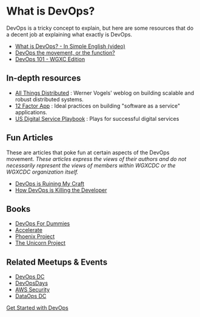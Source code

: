 # What is DevOps?
DevOps is a tricky concept to explain, but here are some resources that do a decent job at explaining what exactly is DevOps.

* [What is DevOps? - In Simple English (video)](https://www.youtube.com/watch?v=_I94-tJlovg)
* [DevOps the movement, or the function?](https://devops.com/blogs/devops-movement-function/)
* [DevOps 101 - WGXC Edition](https://docs.google.com/presentation/d/1bDu-w9T8xIRqERWVKVQJT2oZhuHPCqnqXRkbM11WLXw/edit?usp=sharing)

## In-depth resources
* [All Things Distributed](http://www.allthingsdistributed.com/) : Werner Vogels' weblog on building scalable and robust distributed systems.
* [12 Factor App](https://12factor.net/) : Ideal practices on building "software as a service" applications.
* [US Digital Service Playbook](https://playbook.cio.gov/) : Plays for successful digital services

## Fun Articles
These are articles that poke fun at certain aspects of the DevOps movement. _These articles express the views of their authors and do not necessarily represent the views of members within WGXCDC or the WGXCDC organization itself._

* [DevOps is Ruining My Craft](http://tatiyants.com/devops-is-ruining-my-craft/)
* [How DevOps is Killing the Developer](https://jeffknupp.com/blog/2014/04/15/how-devops-is-killing-the-developer/)

## Books
* [DevOps For Dummies](https://www.dummies.com/business/operations-management/devops-for-dummies-cheat-sheet/)
* [Accelerate](https://itrevolution.com/book/accelerate/)
* [Phoenix Project](https://itrevolution.com/book/the-phoenix-project/)
* [The Unicorn Project](https://itrevolution.com/the-unicorn-project/)


## Related Meetups & Events
* [DevOps DC](https://www.meetup.com/DevOpsDC/)
* [DevOpsDays](https://devopsdays.org/) 
* [AWS Security](https://www.meetup.com/AWS-Security/)
* [DataOps DC](https://www.meetup.com/DataOpsDC/)

[Get Started with DevOps](gettingstarted.md)
